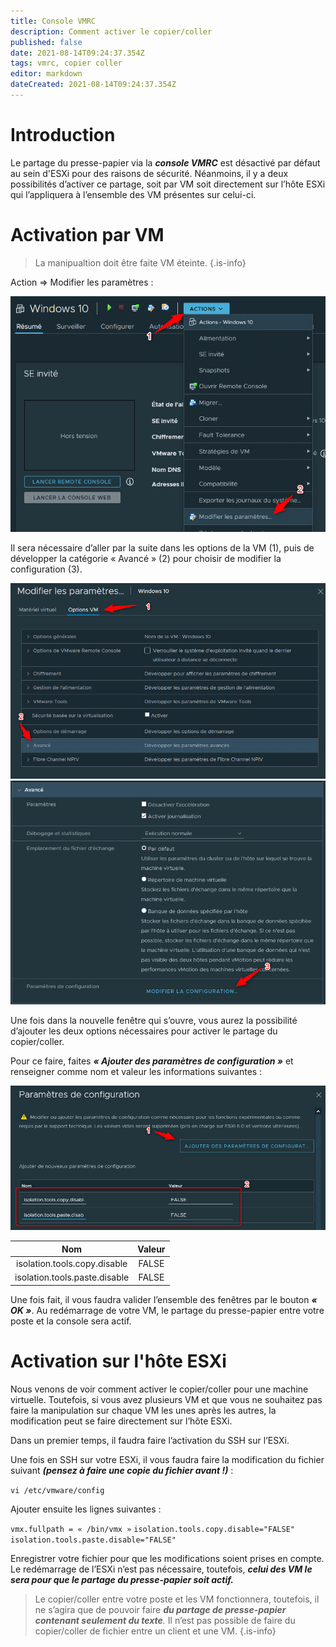 ```yaml
---
title: Console VMRC
description: Comment activer le copier/coller
published: false
date: 2021-08-14T09:24:37.354Z
tags: vmrc, copier coller
editor: markdown
dateCreated: 2021-08-14T09:24:37.354Z
---
```


# Introduction
Le partage du presse-papier via la ***console VMRC*** est désactivé par défaut au sein d'ESXi pour des raisons de sécurité. Néanmoins, il y a deux possibilités d’activer ce partage, soit par VM soit directement sur l’hôte ESXi qui l’appliquera à l’ensemble des VM présentes sur celui-ci.

# Activation par VM

> La manipualtion doit être faite VM éteinte.
{.is-info}

Action => Modifier les paramètres :

![etape_1.png](/images/etape_1.png)

Il sera nécessaire d’aller par la suite dans les options de la VM (1), puis de développer la catégorie « Avancé » (2) pour choisir de modifier la configuration (3).

![etape_2.png](/images/etape_2.png)
![etape_3.png](/images/etape_3.png)

Une fois dans la nouvelle fenêtre qui s’ouvre, vous aurez la possibilité d’ajouter les deux options nécessaires pour activer le partage du copier/coller.

Pour ce faire, faites ***« Ajouter des paramètres de configuration »*** et renseigner comme nom et valeur les informations suivantes :

![etape_4.png](/images/etape_4.png)

|  Nom | Valeur  |
|:-:|:-:|
|isolation.tools.copy.disable   | FALSE  |  
|isolation.tools.paste.disable   | FALSE  |

Une fois fait, il vous faudra valider l’ensemble des fenêtres par le bouton ***« OK »***.
Au redémarrage de votre VM, le partage du presse-papier entre votre poste et la console sera actif.

# Activation sur l'hôte ESXi

Nous venons de voir comment activer le copier/coller pour une machine virtuelle. Toutefois, si vous avez plusieurs VM et que vous ne souhaitez pas faire la manipulation sur chaque VM les unes après les autres, la modification peut se faire directement sur l’hôte ESXi.

Dans un premier temps, il faudra faire l’activation du SSH sur l’ESXi.

Une fois en SSH sur votre ESXi, il vous faudra faire la modification du fichier suivant ***(pensez à faire une copie du fichier avant !)*** : 

`vi /etc/vmware/config`

Ajouter ensuite les lignes suivantes :

`vmx.fullpath = « /bin/vmx »`
`isolation.tools.copy.disable="FALSE"`
`isolation.tools.paste.disable="FALSE"`

Enregistrer votre fichier pour que les modifications soient prises en compte. Le redémarrage de l’ESXi n’est pas nécessaire, toutefois, ***celui des VM le sera pour que le partage du presse-papier soit actif.***

> Le copier/coller entre votre poste et les VM fonctionnera, toutefois, il ne s’agira que de pouvoir faire ***du partage de presse-papier contenant seulement du texte**.* Il n’est pas possible de faire du copier/coller de fichier entre un client et une VM.
{.is-info}
